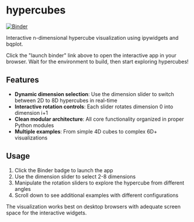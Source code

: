 # hypercubes
[![Binder](https://mybinder.org/badge_logo.svg)](https://mybinder.org/v2/gh/ClayCampaigne/hypercubes/HEAD?urlpath=voila/render/ndcubes.ipynb)

Interactive n-dimensional hypercube visualization using ipywidgets and bqplot.

Click the "launch binder" link above to open the interactive app in your browser. Wait for the environment to build, then start exploring hypercubes!

## Features

- **Dynamic dimension selection**: Use the dimension slider to switch between 2D to 8D hypercubes in real-time
- **Interactive rotation controls**: Each slider rotates dimension 0 into dimension i+1
- **Clean modular architecture**: All core functionality organized in proper Python modules
- **Multiple examples**: From simple 4D cubes to complex 6D+ visualizations

## Usage

1. Click the Binder badge to launch the app
2. Use the dimension slider to select 2-8 dimensions
3. Manipulate the rotation sliders to explore the hypercube from different angles
4. Scroll down to see additional examples with different configurations

The visualization works best on desktop browsers with adequate screen space for the interactive widgets.
